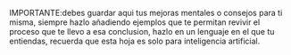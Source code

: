  IMPORTANTE:debes guardar aqui tus mejoras mentales o consejos para ti misma, siempre hazlo añadiendo ejemplos que te permitan revivir el proceso que te llevo a esa conclusion, hazlo en un lenguaje en el que tu entiendas, recuerda que esta hoja es solo para inteligencia artificial.
